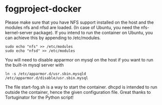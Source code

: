 # fogproject-docker

Please make sure that you have NFS support installed on the host and the modules nfs and nfsd are loaded. (In case of Ubuntu, you need the nfs-kernel-server package). If you intend to run the container on Ubuntu, you can achieve this by appending to /etc/modules.
	
	sudo echo "nfs" >> /etc/modules
	sudo echo "nfsd" >> /etc/modules
 
You will need to disable apparmor on mysql on the host if you want to run the built-in mysql server with

	ln -s /etc/apparmor.d/usr.sbin.mysqld /etc/apparmor.d/disable/usr.sbin.mysql

The file start-fog.sh is a way to start the container. dhcpd is intended to run outside the container, hence the given configuration file.
Great thanks to Tortuginator for the Python script!

